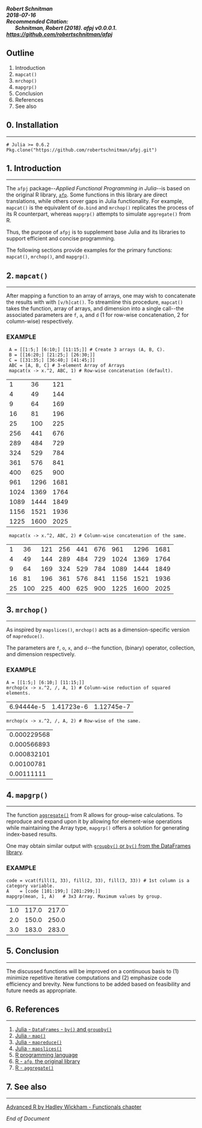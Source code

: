***Robert Schnitman***  
***2018-07-16***  
***Recommended Citation:  
&nbsp;&nbsp;&nbsp;&nbsp;&nbsp;&nbsp; Schnitman, Robert (2018). afpj v0.0.0.1. <https://github.com/robertschnitman/afpj>***

Outline
-------

1.  Introduction
2.  `mapcat()`
3.  `mrchop()`
4.  `mapgrp()`
5. Conclusion
6. References
7. See also

## 0. Installation
---------------
    # Julia >= 0.6.2
    Pkg.clone("https://github.com/robertschnitman/afpj.git")

## 1. Introduction
---------------

The `afpj` package--*Applied Functional Programming in Julia*--is based on the original R library, [`afp`](https://github.com/robertschnitman/afp). Some functions in this library are direct translations, while others cover gaps in Julia functionality. For example, `mapcat()` is the equivalent of `do.bind` and `mrchop()` replicates the process of its R counterpart, whereas `mapgrp()` attempts to simulate `aggregate()` from R.

Thus, the purpose of `afpj` is to supplement base Julia and its libraries to support efficient and concise programming.

The following sections provide examples for the primary functions:
`mapcat()`, `mrchop()`, and `mapgrp()`.

## 2. `mapcat()`
--------------

After mapping a function to an array of arrays, one may wish to concatenate the results with with `[v/h]cat()`. To streamline this procedure, `mapcat()` takes the function, array of arrays, and dimension into a single call--the associated parameters are `f`, `a`, and `d` (1 for row-wise concatenation, 2 for column-wise) respectively.

### EXAMPLE

     A = [[1:5;] [6:10;] [11:15;]] # Create 3 arrays (A, B, C).
     B = [[16:20;] [21:25;] [26:30;]]
     C = [[31:35;] [36:40;] [41:45;]]
     ABC = [A, B, C] # 3-element Array of Arrays
     mapcat(x -> x.^2, ABC, 1) # Row-wise concatenation (default).

|      |      |      | 
|------|------|------| 
| 1    | 36   | 121  | 
| 4    | 49   | 144  | 
| 9    | 64   | 169  | 
| 16   | 81   | 196  | 
| 25   | 100  | 225  | 
| 256  | 441  | 676  | 
| 289  | 484  | 729  | 
| 324  | 529  | 784  | 
| 361  | 576  | 841  | 
| 400  | 625  | 900  | 
| 961  | 1296 | 1681 | 
| 1024 | 1369 | 1764 | 
| 1089 | 1444 | 1849 | 
| 1156 | 1521 | 1936 | 
| 1225 | 1600 | 2025 | 

     mapcat(x -> x.^2, ABC, 2) # Column-wise concatenation of the same.

|    |     |     |     |     |     |      |      |      | 
|----|-----|-----|-----|-----|-----|------|------|------| 
| 1  | 36  | 121 | 256 | 441 | 676 | 961  | 1296 | 1681 | 
| 4  | 49  | 144 | 289 | 484 | 729 | 1024 | 1369 | 1764 | 
| 9  | 64  | 169 | 324 | 529 | 784 | 1089 | 1444 | 1849 | 
| 16 | 81  | 196 | 361 | 576 | 841 | 1156 | 1521 | 1936 | 
| 25 | 100 | 225 | 400 | 625 | 900 | 1225 | 1600 | 2025 | 
     

## 3. `mrchop()`
----------------

As inspired by `mapslices()`, `mrchop()` acts as a dimension-specific version of `mapreduce()`.

The parameters are `f`, `o`, `x`, and `d`--the function, (binary) operator, collection, and dimension respectively.

### EXAMPLE

    A = [[1:5;] [6:10;] [11:15;]]
    mrchop(x -> x.^2, /, A, 1) # Column-wise reduction of squared elements.

|            |            |            | 
|------------|------------|------------| 
| 6.94444e-5 | 1.41723e-6 | 1.12745e-7 | 


    mrchop(x -> x.^2, /, A, 2) # Row-wise of the same.
    
|              | 
|--------------| 
| 0.000229568  | 
|  0.000566893 | 
|  0.000832101 | 
|  0.00100781  | 
|  0.00111111  | 


   

## 4. `mapgrp()`
---------------

The function [`aggregate()`](https://stat.ethz.ch/R-manual/R-devel/library/stats/html/aggregate.html) from R allows for group-wise calculations. To reproduce and expand upon it by allowing for element-wise operations while maintaining the Array type, `mapgrp()` offers a solution for generating index-based results.

One may obtain similar output with [`groupby()` or `by()` from the DataFrames library](https://en.wikibooks.org/wiki/Introducing_Julia/DataFrames#Subsets_and_groups).  

### EXAMPLE

    code = vcat(fill(1, 33), fill(2, 33), fill(3, 33)) # 1st column is a category variable.
    A    = [code [101:199;] [201:299;]]
    mapgrp(mean, 1, A)   # 3x3 Array. Maximum values by group.
    
|      |         |         | 
|------|---------|---------| 
| 1.0  |   117.0 |   217.0 | 
|  2.0 |   150.0 |   250.0 | 
|  3.0 |   183.0 |   283.0 | 


## 5. Conclusion
-------------

The discussed functions will be improved on a
continuous basis to (1) minimize repetitive iterative computations and (2)
emphasize code efficiency and brevity. New functions to be added based
on feasibility and future needs as appropriate.

## 6. References
-------------
1. [Julia - `DataFrames` - `by()` and `groupby()`](https://en.wikibooks.org/wiki/Introducing_Julia/DataFrames#Subsets_and_groups)  
2. [Julia - `map()`](https://docs.julialang.org/en/v0.6.1/stdlib/collections/#Base.map)  
3. [Julia - `mapreduce()`](https://docs.julialang.org/en/v0.6.1/stdlib/collections/#Base.mapreduce-NTuple%7B4,Any%7D)  
4. [Julia - `mapslices()`](https://docs.julialang.org/en/v0.6.2/stdlib/arrays/#Base.mapslices)  
5. [R programming language](https://www.r-project.org/)  
6. [R - `afp`, the original library](https://github.com/robertschnitman/afp)  
7. [R - `aggregate()`](https://stat.ethz.ch/R-manual/R-devel/library/stats/html/aggregate.html)  

## 7. See also
------------- 
[Advanced R by Hadley Wickham - Functionals chapter](http://adv-r.had.co.nz/Functionals.html)

*End of Document*
